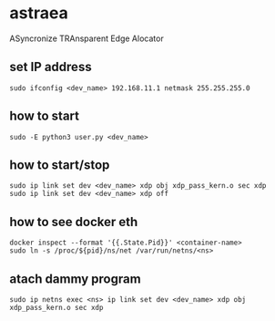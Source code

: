 # astraea
ASyncronize TRAnsparent Edge Alocator

## set IP address
```
sudo ifconfig <dev_name> 192.168.11.1 netmask 255.255.255.0
```

## how to start
```
sudo -E python3 user.py <dev_name>
```

## how to start/stop
```
sudo ip link set dev <dev_name> xdp obj xdp_pass_kern.o sec xdp
sudo ip link set dev <dev_name> xdp off
```

## how to see docker eth
```
docker inspect --format '{{.State.Pid}}' <container-name>
sudo ln -s /proc/${pid}/ns/net /var/run/netns/<ns>

```

## atach dammy program
```
sudo ip netns exec <ns> ip link set dev <dev_name> xdp obj xdp_pass_kern.o sec xdp
```
